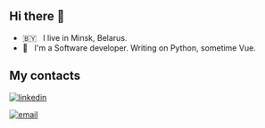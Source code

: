## Hi there 👋

- 🇧🇾  &nbsp;  I live in Minsk, Belarus.
- 🐍  &nbsp;  I'm a Software developer. Writing on Python, sometime Vue.

## My contacts
[![linkedin](https://img.shields.io/badge/linkedin%20-%230077B5.svg?&style=for-the-badge&logo=linkedin&logoColor=white)](https://www.linkedin.com/in/pavel-vaitsiakhovitch-270610156/)

[![email](https://img.shields.io/badge/mail%20-black?&style=for-the-badge&logo=gmail&logoColor=white)](mailto:paulo110895@gmail.com)

<!--
**uburuntu/uburuntu** is a ✨ _special_ ✨ repository because its `README.md` (this file) appears on your GitHub profile.

Here are some ideas to get you started:

- 🔭 I’m currently working on ...
- 🌱 I’m currently learning ...
- 👯 I’m looking to collaborate on ...
- 🤔 I’m looking for help with ...
- 💬 Ask me about ...
- 📫 How to reach me: ...
- 😄 Pronouns: ...
- ⚡ Fun fact: ...
-->
